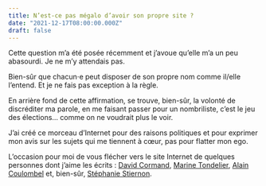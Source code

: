```yaml
---
title: N’est-ce pas mégalo d’avoir son propre site ?
date: "2021-12-17T08:00:00.000Z"
draft: false
---
```


Cette question m’a été posée récemment et j’avoue qu’elle m’a un peu abasourdi. Je ne m’y attendais pas.

Bien-sûr que chacun⋅e peut disposer de son propre nom comme il/elle l’entend. Et je ne fais pas exception à la règle.

En arrière fond de cette affirmation, se trouve, bien-sûr, la volonté de discréditer ma parole, en me faisant passer pour un nombriliste, c’est le jeu des élections... comme on ne voudrait plus le voir.

J’ai créé ce morceau d’Internet pour des raisons politiques et pour exprimer mon avis sur les sujets qui me tiennent à cœur, pas pour flatter mon ego.

L’occasion pour moi de vous flécher vers le site Internet de quelques personnes dont j’aime les écrits : [David Cormand](https://www.davidcormand.fr/), [Marine Tondelier](https://twitter.com/marinetondelier), [Alain Coulombel](https://blogs.mediapart.fr/alain-coulombel) et, bien-sûr, [Stéphanie Stiernon](https://www.facebook.com/stephanie.stiernon.1).
